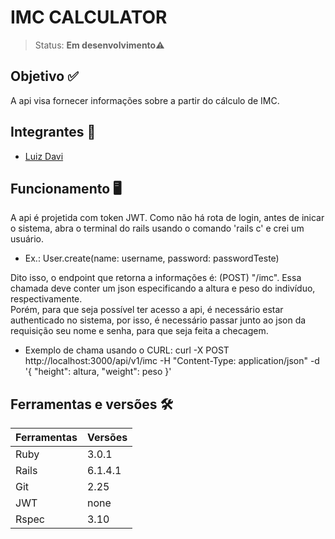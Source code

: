 # IMC CALCULATOR
> Status: **Em desenvolvimento**⚠️<br>

## Objetivo ✅
A api visa fornecer informações sobre a partir do cálculo de IMC.

## Integrantes 👦
+   [Luiz Davi](https://github.com/luiz-davi)

## Funcionamento 🖥

A api é projetida com token JWT. Como não há rota de login, antes de inicar o sistema, abra o terminal do rails usando o comando 'rails c' e crei um usuário.
+ Ex.: User.create(name: username, password: passwordTeste)

Dito isso, o endpoint que retorna a informações é: (POST) "/imc".
Essa chamada deve conter um json especificando a altura e peso do indivíduo, respectivamente.<br>
Porém, para que seja possível ter acesso a api, é necessário estar authenticado no sistema, por isso, é necessário passar junto ao json da requisição seu nome e senha, para que seja feita a checagem.

+ Exemplo de chama usando o CURL: curl -X POST http://localhost:3000/api/v1/imc -H "Content-Type: application/json" -d '{ "height": altura, "weight": peso }'

## Ferramentas e versões 🛠

Ferramentas | Versões
----------- | ----------
Ruby        | 3.0.1
Rails       | 6.1.4.1
Git         | 2.25
JWT         | none
Rspec       | 3.10




